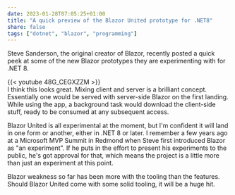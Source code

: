 ```yaml
---
date: 2023-01-28T07:05:25+01:00
title: "A quick preview of the Blazor United prototype for .NET8"
share: false
tags: ["dotnet", "blazor", "programming"]
---
```

Steve Sanderson, the original creator of Blazor, recently posted a quick peek
at some of the new Blazor prototypes they are experimenting with for .NET 8.

{{< youtube 48G_CEGXZZM >}}
<br/>
I think this looks great. Mixing client and server is a brilliant concept.
Essentially one would be served with server-side Blazor on the first landing.
While using the app, a background task would download the client-side stuff,
ready to be consumed at any subsequent access.

Blazor United is all experimental at the moment, but I'm confident it will land
in one form or another, either in .NET 8 or later. I remember a few years ago
at a Microsoft MVP Summit in Redmond when Steve first introduced Blazor as "an
experiment". If he puts in the effort to present his experiments to the public,
he's got approval for that, which means the project is a little more than just
an experiment at this point.

Blazor weakness so far has been more with the tooling than the features. Should
Blazor United come with some solid tooling, it will be a huge hit.

